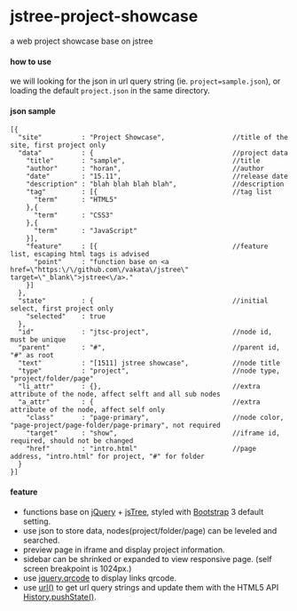 # jstree-project-showcase
a web project showcase base on jstree

#### how to use
we will looking for the json in url query string (ie. `project=sample.json`), or loading the default `project.json` in the same directory.

#### json sample

	[{
	  "site"          : "Project Showcase",                 //title of the site, first project only
	  "data"          : {                                   //project data
	    "title"       : "sample",	                        //title
	    "author"      : "horan",                            //author
	    "date"        : "15.11",                            //release date
	    "description" : "blah blah blah blah",              //description
	    "tag"         : [{                                  //tag list
	      "term"      : "HTML5"
		},{
	      "term"      : "CSS3"
		},{
	      "term"      : "JavaScript"
	    }],
	    "feature"     : [{                                  //feature list, escaping html tags is advised
	      "point"     : "function base on <a href=\"https:\/\/github.com\/vakata\/jstree\" target=\"_blank\">jstree<\/a>."
	    }]
	  },
	  "state"         : {                                   //initial select, first project only
	    "selected"    : true
	  },
	  "id"            : "jtsc-project",                     //node id, must be unique
	  "parent"        : "#",                                //parent id, "#" as root
	  "text"          : "[1511] jstree showcase",           //node title
	  "type"          : "project",                          //node type, "project/folder/page"
	  "li_attr"       : {},                                 //extra attribute of the node, affect selft and all sub nodes
	  "a_attr"        : {                                   //extra attribute of the node, affect self only
	    "class"       : "page-primary",                     //node color, "page-project/page-folder/page-primary", not required
	    "target"      : "show",                             //iframe id, required, should not be changed
	    "href"        : "intro.html"                        //page address, "intro.html" for project, "#" for folder
	  }
	}]

#### feature
* functions base on [jQuery](https://github.com/jquery/jquery) + [jsTree](https://github.com/vakata/jstree), styled with [Bootstrap](https://github.com/twbs/bootstrap) 3 default setting.
* use json to store data, nodes(project/folder/page) can be leveled and searched.
* preview page in iframe and display project information.
* sidebar can be shrinked or expanded to view responsive page. (self screen breakpoint is 1024px.)
* use [jquery.qrcode](https://github.com/jeromeetienne/jquery-qrcode) to display links qrcode.
* use [url()](https://github.com/websanova/js-url) to get url query strings and update them with the HTML5 API [History.pushState()](https://developer.mozilla.org/docs/Web/API/History/pushState).